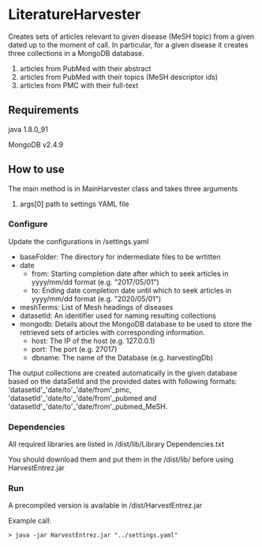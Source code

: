 # LiteratureHarvester

Creates sets of articles relevant to given disease (MeSH topic) from a given dated up to the moment of call.
In particular, for a given disease it creates three collections in a MongoDB database.
1. articles from PubMed with their abstract
2. articles from PubMed with their topics (MeSH descriptor ids)
3. articles from PMC with their full-text

## Requirements
java 1.8.0\_91

MongoDB v2.4.9

## How to use

The main method is in MainHarvester class and takes three arguments
 1. args[0]    path to settings YAML file 
 
### Configure
 Update the configurations in /settings.yaml
 
* baseFolder: The directory for indermediate files to be wrtitten 
* date 
    * from: Starting completion date after which to seek articles in  yyyy/mm/dd format (e.g. "2017/05/01")
    * to: Ending date completion date until which to seek articles in yyyy/mm/dd format (e.g. "2020/05/01")
* meshTerms: List of Mesh headings of diseases
* datasetId: An identifier used for naming resulting collections 
* mongodb: Details about the MongoDB database to be used to store the retrieved sets of articles with corresponding information.
    * host: The IP of the host (e.g. 127.0.0.1) 
    * port: The port (e.g. 27017)
    * dbname: The name of the Database (e.g. harvestingDb)
    
The output collections are created automatically in the given database based on the dataSetId and the provided dates with following formats: 'datasetId'\_'date/to'\_'date/from'\_pmc, 'datasetId'\_'date/to'\_'date/from'\_pubmed and 'datasetId'\_'date/to'\_'date/from'\_pubmed\_MeSH.
 
### Dependencies
All required libraries are listed in /dist/lib/Library Dependencies.txt

You should download them and put them in the /dist/lib/ before using HarvestEntrez.jar

### Run

A precompiled version is available in /dist/HarvestEntrez.jar

Example call:
```
> java -jar HarvestEntrez.jar "../settings.yaml"
```
